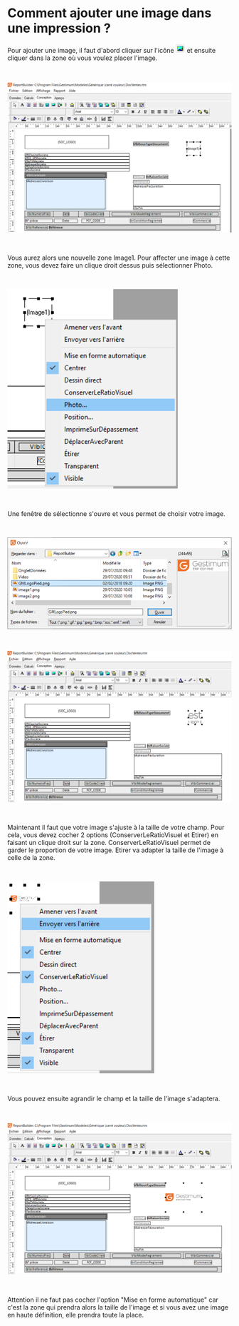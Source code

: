 # Comment ajouter une image dans une impression ?
Pour ajouter une image, il faut d'abord cliquer sur l'icône ![](../OngletConception/ObjetsStatiques/IconeImages.png) et ensuite cliquer dans la zone où vous voulez placer l'image.


 


![](PlacerChampImage.png)


 


Vous aurez alors une nouvelle zone Image1. Pour affecter une image à cette zone, vous devez faire un clique droit dessus puis sélectionner Photo.


 


![](SelectionPhoto.png)


 


Une fenêtre de sélectionne s'ouvre et vous permet de choisir votre image.


 


![](FenetreSelectionImage.png)


 


![](ImageSelectionnee.png)


 


Maintenant il faut que votre image s'ajuste à la taille de votre champ. Pour cela, vous devez cocher 2 options (ConserverLeRatioVisuel et Etirer) en faisant un clique droit sur la zone. ConserverLeRatioVisuel permet de garder le proportion de votre image. Etirer va adapter la taille de l'image à celle de la zone.


 


![](ConserverRatioEtirer.png)


 


Vous pouvez ensuite agrandir le champ et la taille de l'image s'adaptera.


 


![](ImageAdaptee.png)


 


Attention il ne faut pas cocher l'option "Mise en forme automatique" car c'est la zone qui prendra alors la taille de l'image et si vous avez une image en haute définition, elle prendra toute la place.


